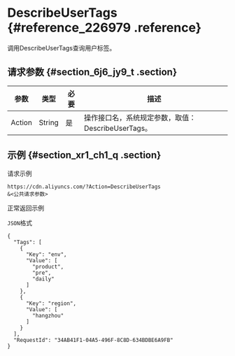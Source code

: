 # DescribeUserTags {#reference_226979 .reference}

调用DescribeUserTags查询用户标签。

## 请求参数 {#section_6j6_jy9_t .section}

|参数|类型|必要|描述|
|--|--|--|--|
|Action|String|是|操作接口名，系统规定参数，取值：DescribeUserTags。|

## 示例 {#section_xr1_ch1_q .section}

请求示例

``` {#codeblock_9er_pet_ij2}
https://cdn.aliyuncs.com/?Action=DescribeUserTags
&<公共请求参数>
```

正常返回示例

`JSON`格式

``` {#codeblock_gu6_skx_8b0}
{
  "Tags": [
    {
      "Key": "env",
      "Value": [
        "product",
        "pre",
        "daily"
      ]
    },
    {
      "Key": "region",
      "Value": [
        "hangzhou"
      ]
    }
  ],
  "RequestId": "34AB41F1-04A5-496F-8C8D-634BDBE6A9FB"
}
```

